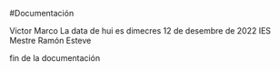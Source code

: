 #Documentación

Victor Marco
La data de hui es dimecres 12 de desembre de 2022
IES Mestre Ramón Esteve

fin de la documentación
